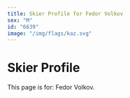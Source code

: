 ```yaml
---
title: Skier Profile for Fedor Volkov
sex: "M"
id: "6639"
image: "/img/flags/kaz.svg" 
---
```


# Skier Profile

This page is for: Fedor Volkov.
    